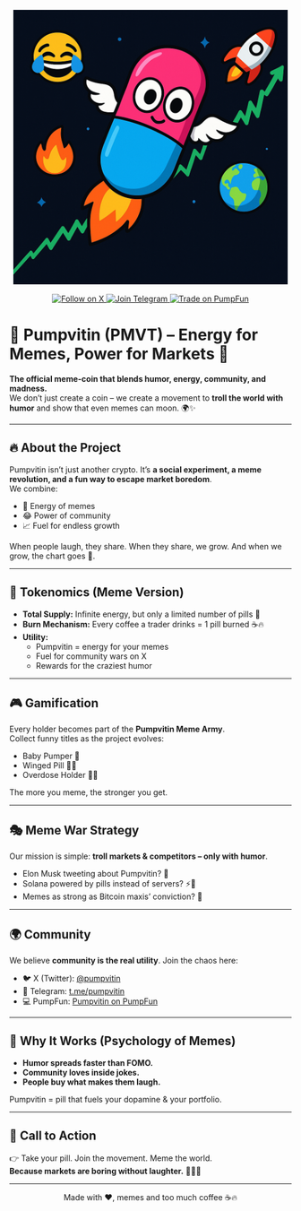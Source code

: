 <p align="center">
  <img src="Pumpvitin01.png" alt="Pumpvitin Logo" width="490"/>
</p>

<p align="center">
  <a href="https://x.com/pumpvitin" target="_blank">
    <img src="https://img.shields.io/badge/Follow%20us%20on%20X-1DA1F2?logo=twitter&logoColor=white&style=for-the-badge" alt="Follow on X">
  </a>
  <a href="https://t.me/pumpvitin" target="_blank">
    <img src="https://img.shields.io/badge/Join%20our%20Telegram-0088CC?logo=telegram&logoColor=white&style=for-the-badge" alt="Join Telegram">
  </a>
  <a href="https://pump.fun/coin/C6DKbkhRMn6xT5vghR2SXQ5PWA5vNedWXN9rXTnCpump" target="_blank">
    <img src="https://img.shields.io/badge/Trade%20on%20PumpFun-FF4081?style=for-the-badge" alt="Trade on PumpFun">
  </a>
</p>

# 🚀 Pumpvitin (PMVT) – Energy for Memes, Power for Markets 💊

**The official meme-coin that blends humor, energy, community, and madness.**  
We don’t just create a coin – we create a movement to **troll the world with humor** and show that even memes can moon. 🌍✨  

---

## 🔥 About the Project  
Pumpvitin isn’t just another crypto. It’s **a social experiment, a meme revolution, and a fun way to escape market boredom**.  
We combine:  
- 💊 Energy of memes  
- 😂 Power of community  
- 📈 Fuel for endless growth  

When people laugh, they share. When they share, we grow. And when we grow, the chart goes 🚀.

---

## 💊 Tokenomics (Meme Version)  
- **Total Supply:** Infinite energy, but only a limited number of pills 💊  
- **Burn Mechanism:** Every coffee a trader drinks = 1 pill burned ☕🔥  
- **Utility:**  
  - Pumpvitin = energy for your memes  
  - Fuel for community wars on X  
  - Rewards for the craziest humor  

---

## 🎮 Gamification  
Every holder becomes part of the **Pumpvitin Meme Army**.  
Collect funny titles as the project evolves:  
- Baby Pumper 🍼  
- Winged Pill 💊🪽  
- Overdose Holder 💊💀  

The more you meme, the stronger you get.  

---

## 🎭 Meme War Strategy  
Our mission is simple: **troll markets & competitors – only with humor**.  
- Elon Musk tweeting about Pumpvitin? 🚀  
- Solana powered by pills instead of servers? ⚡💊  
- Memes as strong as Bitcoin maxis’ conviction? 💪  

---

## 🌍 Community  
We believe **community is the real utility**. Join the chaos here:  

- 🐦 X (Twitter): [@pumpvitin](https://x.com/pumpvitin)  
- 💬 Telegram: [t.me/pumpvitin](https://t.me/pumpvitin)  
- 💻 PumpFun: [Pumpvitin on PumpFun](https://pump.fun/coin/C6DKbkhRMn6xT5vghR2SXQ5PWA5vNedWXN9rXTnCpump)  

---

## 🧠 Why It Works (Psychology of Memes)  
- **Humor spreads faster than FOMO.**  
- **Community loves inside jokes.**  
- **People buy what makes them laugh.**  

Pumpvitin = pill that fuels your dopamine & your portfolio.  

---

## 📢 Call to Action  
👉 Take your pill. Join the movement. Meme the world.  
**Because markets are boring without laughter.** 💊😂🚀  

---

<p align="center">
  Made with ❤️, memes and too much coffee ☕🔥
</p>


